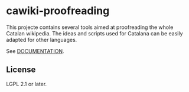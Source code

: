 # cawiki-proofreading

This projecte contains several tools aimed at proofreading the whole Catalan wikipedia. The ideas and scripts used for Catalana can be easily adapted for other languages.

See [DOCUMENTATION](DOCUMENTATION.md).

## License ##
LGPL 2.1 or later.
